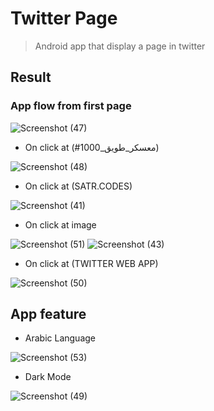 # Twitter Page
> Android app that display a page in twitter

## Result
### App flow from first page

![Screenshot (47)](https://user-images.githubusercontent.com/92260346/140617889-b153ab62-6959-4cd4-a11b-612c413dd180.png)

- On click at (#معسكر_طويق_1000)

![Screenshot (48)](https://user-images.githubusercontent.com/92260346/140617945-050d9384-dfe4-4510-ac3d-4a701197ee3e.png)

- On click at (SATR.CODES)

![Screenshot (41)](https://user-images.githubusercontent.com/92260346/140618038-016bf8dd-2e5c-4d65-b9b5-cf5b09dffd5e.png)

- On click at image

![Screenshot (51)](https://user-images.githubusercontent.com/92260346/140617912-3109e359-d2c1-448f-85cb-45a461cb5616.png)
![Screenshot (43)](https://user-images.githubusercontent.com/92260346/140618077-6f3822c1-b4f3-457a-ab25-ebf996c32e82.png)

- On click at (TWITTER WEB APP)

![Screenshot (50)](https://user-images.githubusercontent.com/92260346/140618203-ee017ea8-f269-4861-8b90-f617ee910525.png)

## App feature
- Arabic Language

![Screenshot (53)](https://user-images.githubusercontent.com/92260346/140618379-8eb4b32f-a8f3-444f-9d5c-074b7e7bed12.png)

- Dark Mode

![Screenshot (49)](https://user-images.githubusercontent.com/92260346/140618167-2b32d0ca-66f1-44cf-a8eb-c038555d1eb1.png)

